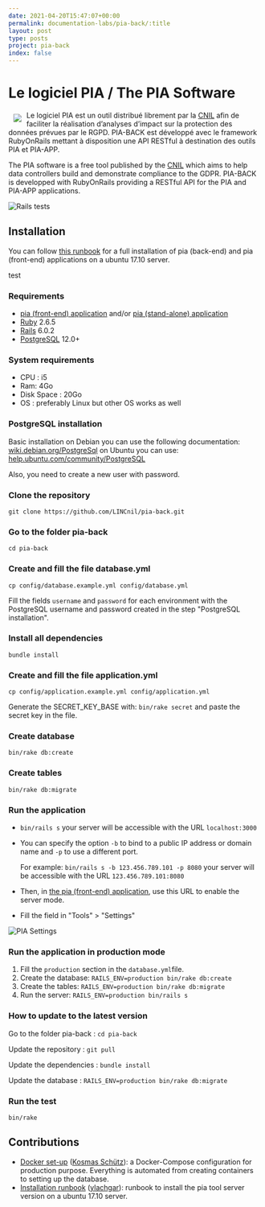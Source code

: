 ```yaml
---
date: 2021-04-20T15:47:07+00:00
permalink: documentation-labs/pia-back/:title
layout: post
type: posts
project: pia-back
index: false
---
```

# Le logiciel PIA / The PIA Software
<img src="https://raw.githubusercontent.com/LINCnil/pia/master/src/assets/images/pia-auth-logo.png" align="left" hspace="10" vspace="6"> Le logiciel PIA est un outil distribué librement par la [CNIL](https://www.cnil.fr/fr/outil-pia-telechargez-et-installez-le-logiciel-de-la-cnil) afin de faciliter la réalisation d’analyses d’impact sur la protection des données prévues par le RGPD.
PIA-BACK est développé avec le framework RubyOnRails mettant à disposition une API RESTful à destination des outils PIA et PIA-APP.

The PIA software is a free tool published by the [CNIL](https://www.cnil.fr/en/open-source-pia-software-helps-carry-out-data-protection-impact-assesment) which aims to help data controllers build and demonstrate compliance to the GDPR. 
PIA-BACK is developped with RubyOnRails providing a RESTful API for the PIA and PIA-APP applications. 

![Rails tests](https://github.com/lincnil/pia-back/workflows/CI/badge.svg?branch=master)

## Installation
You can follow <a href="https://github.com/LINCnil/pia/issues/77" target="_blank">this runbook</a> for a full installation of pia (back-end) and pia (front-end) applications on a ubuntu 17.10 server.

test 
### Requirements
- [pia (front-end) application](https://github.com/LINCnil/pia) and/or [pia (stand-alone) application](https://github.com/LINCnil/pia-app)
- [Ruby](http://www.ruby-lang.org) 2.6.5
- [Rails](http://rubyonrails.org) 6.0.2
- [PostgreSQL](https://www.postgresql.org) 12.0+

### System requirements
- CPU : i5
- Ram: 4Go
- Disk Space : 20Go 
- OS : preferably Linux but other OS works as well

### PostgreSQL installation
Basic installation on Debian you can use the following documentation: [wiki.debian.org/PostgreSql](https://wiki.debian.org/PostgreSql)
on Ubuntu you can use: [help.ubuntu.com/community/PostgreSQL](https://help.ubuntu.com/community/PostgreSQL)

Also, you need to create a new user with password.

### Clone the repository
`git clone https://github.com/LINCnil/pia-back.git`

### Go to the folder pia-back
`cd pia-back`

### Create and fill the file database.yml
`cp config/database.example.yml config/database.yml`

Fill the fields `username` and `password` for each environment with the PostgreSQL username and password created in the step "PostgreSQL installation".

### Install all dependencies
`bundle install`

### Create and fill the file application.yml
`cp config/application.example.yml config/application.yml`

Generate the SECRET_KEY_BASE with: `bin/rake secret` and paste the secret key in the file.

### Create database
`bin/rake db:create`

### Create tables
`bin/rake db:migrate`

### Run the application
- `bin/rails s` your server will be accessible with the URL `localhost:3000`

- You can specify the option `-b` to bind to a public IP address or domain name and `-p` to use a different port.

    For example: `bin/rails s -b 123.456.789.101 -p 8080` your server will be accessible with the URL `123.456.789.101:8080`

- Then, in [the pia (front-end) application](https://github.com/LINCnil/pia), use this URL to enable the server mode. 

- Fill the field in "Tools" > "Settings"

![PIA Settings](public/pia-settings.png)

### Run the application in production mode
1. Fill the `production` section in the `database.yml`file.
2. Create the database: `RAILS_ENV=production bin/rake db:create`
3. Create the tables: `RAILS_ENV=production bin/rake db:migrate`
4. Run the server: `RAILS_ENV=production bin/rails s`

### How to update to the latest version

Go to the folder pia-back : `cd pia-back`

Update the repository : `git pull`

Update the dependencies : `bundle install`

Update the database : `RAILS_ENV=production bin/rake db:migrate`

### Run the test
`bin/rake`


## Contributions
- [Docker set-up](https://github.com/kosmas58/pia-docker) ([Kosmas Schütz](https://github.com/kosmas58)): a Docker-Compose configuration for production purpose. Everything is automated from creating containers to setting up the database. 
- [Installation runbook](https://github.com/LINCnil/pia/issues/77) ([ylachgar](https://github.com/ylachgar)): runbook to install the pia tool server version on a ubuntu 17.10 server.

